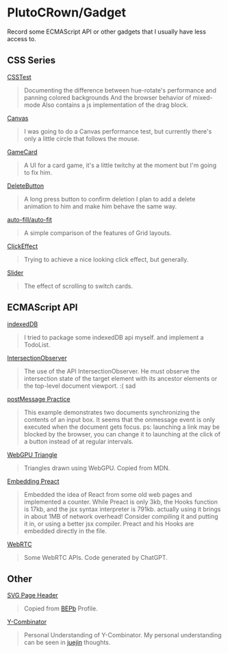 # PlutoCRown/Gadget
Record some ECMAScript API or other gadgets that I usually have less access to.

## CSS Series

[CSSTest](CSSTest.html)
> Documenting the difference between hue-rotate's performance and panning colored backgrounds
> And the browser behavior of mixed-mode
> Also contains a js implementation of the drag block.

[Canvas](Canvas.html)
> I was going to do a Canvas performance test, but currently there's only a little circle that follows the mouse.

[GameCard](card.html)
> A UI for a card game, it's a little twitchy at the moment but I'm going to fix him.

[DeleteButton](Delete!.html)
> A long press button to confirm deletion
> I plan to add a delete animation to him and make him behave the same way.

[auto-fill/auto-fit](grid.html)
> A simple comparison of the features of Grid layouts.

[ClickEffect](MouseEffect.html)
> Trying to achieve a nice looking click effect, but generally.

[Slider](Slider.html)
> The effect of scrolling to switch cards.

## ECMAScript API

[indexedDB](indexedDB.html)
> I tried to package some indexedDB api myself.
> and implement a TodoList.

[IntersectionObserver](IntersectionObserver.html)
> The use of the API IntersectionObserver.
> He must observe the intersection state of the target element with its ancestor elements or the top-level document viewport. :( sad

[postMessage Practice](postMessage.html)
> This example demonstrates two documents synchronizing the contents of an input box.
> It seems that the onmessage event is only executed when the document gets focus.
> ps: launching a link may be blocked by the browser, you can change it to launching at the click of a button instead of at regular intervals.


[WebGPU Triangle](WebGPU.html)
> Triangles drawn using WebGPU.
> Copied from MDN.

[Embedding Preact](Preact.html)
> Embedded the idea of React from some old web pages and implemented a counter.
> While Preact is only 3kb, the Hooks function is 17kb, and the jsx syntax interpreter is 791kb. actually using it brings in about 1MB of network overhead!
> Consider compiling it and putting it in, or using a better jsx compiler.
> Preact and his Hooks are embedded directly in the file.

[WebRTC](WebRTC.html)
> Some WebRTC APIs.
> Code generated by ChatGPT.

## Other 

[SVG Page Header](profile.html)
> Copied from [BEPb](https://github.com/BEPb/BEPb) Profile.


[Y-Combinator](Y-Combinator.js)
> Personal Understanding of Y-Combinator.
> My personal understanding can be seen in [juejin](https://juejin.cn/post/7271597656119476243) thoughts.